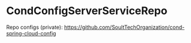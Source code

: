 # CondConfigServerServiceRepo

Repo configs (private): https://github.com/SoultTechOrganization/cond-spring-cloud-config
